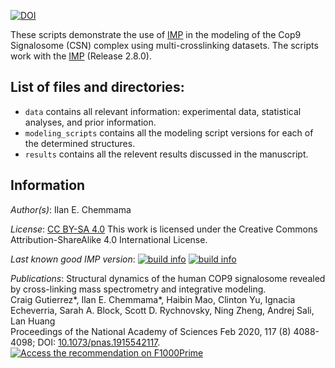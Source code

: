 [![DOI](https://zenodo.org/badge/DOI/10.5281/zenodo.3541396.svg)](https://doi.org/10.5281/zenodo.3541396)

These scripts demonstrate the use of [IMP](http://salilab.org/imp) in the modeling of the Cop9 Signalosome (CSN) complex using multi-crosslinking datasets. 
The scripts work with the [IMP](http://salilab.org/imp) (Release 2.8.0).


## List of files and directories:

- `data`   	 contains all relevant information: experimental data, statistical analyses, and prior information.
- `modeling_scripts`	 contains all the modeling script versions for each of the determined structures.
- `results`	 contains all the relevent results discussed in the manuscript.

## Information

_Author(s)_: Ilan E. Chemmama

_License_: [CC BY-SA 4.0](https://creativecommons.org/licenses/by-sa/4.0/)
This work is licensed under the Creative Commons Attribution-ShareAlike 4.0
International License.

_Last known good IMP version_: [![build info](https://integrativemodeling.org/systems/31/badge.svg?branch=master)](https://integrativemodeling.org/systems/) [![build info](https://integrativemodeling.org/systems/31/badge.svg?branch=develop)](https://integrativemodeling.org/systems/)

_Publications_:
Structural dynamics of the human COP9 signalosome revealed by cross-linking mass spectrometry and integrative modeling.  
Craig Gutierrez*, Ilan E. Chemmama*, Haibin Mao, Clinton Yu, Ignacia Echeverria, Sarah A. Block, Scott D. Rychnovsky, Ning Zheng, Andrej Sali, Lan Huang  
Proceedings of the National Academy of Sciences Feb 2020, 117 (8) 4088-4098; DOI: [10.1073/pnas.1915542117](http://dx.doi.org/10.1073/pnas.1915542117).  
 <a href="http://f1000.com/prime/737338163" target="_blank"><img src="http://cdn.f1000.com.s3.amazonaws.com/images/badges/badgef1000.gif" alt="Access the recommendation on F1000Prime" id="bg" /></a>
